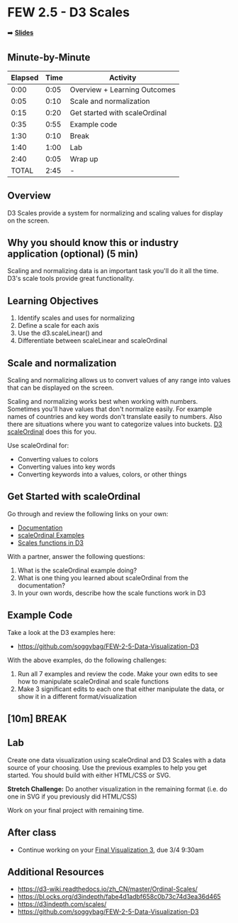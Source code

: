 <!-- .slide: data-background="./Images/header.svg" data-background-repeat="none" data-background-size="40% 40%" data-background-position="center 10%" class="header" -->
# FEW 2.5 - D3 Scales

<!-- Put a link to the slides so that students can find them -->

➡️ [**Slides**](/Syllabus-Template/Slides/Lesson1.html ':ignore')

<!-- > -->

## Minute-by-Minute

| **Elapsed** | **Time**  | **Activity**              |
| ----------- | --------- | ------------------------- |
| 0:00        | 0:05      | Overview + Learning Outcomes                |
| 0:05        | 0:10      | Scale and normalization                  |
| 0:15        | 0:20      | Get started with scaleOrdinal       |
| 0:35        | 0:55      | Example code                     |
| 1:30        | 0:10      | Break      |
| 1:40        | 1:00      | Lab      |
| 2:40        | 0:05      | Wrap up  |
| TOTAL       | 2:45      | -                         |


<!-- > -->

## Overview

D3 Scales provide a system for normalizing and scaling values for display on the screen.

<!-- > -->

## Why you should know this or industry application (optional) (5 min)

Scaling and normalizing data is an important task you'll do it all the time. D3's scale tools provide great functionality.

<!-- > -->

## Learning Objectives

1. Identify scales and uses for normalizing
1. Define a scale for each axis
1. Use the d3.scaleLinear() and
1. Differentiate between scaleLinear and scaleOrdinal

<!-- > -->

## Scale and normalization

Scaling and normalizing allows us to convert values of any range into values that can be displayed on the screen.

Scaling and normalizing works best when working with numbers. Sometimes you'll have values that don't normalize easily. For example names of countries and key words don't translate easily to numbers. Also there are situations where you want to categorize values into buckets. [D3 scaleOrdinal](https://observablehq.com/@d3/d3-scaleordinal) does this for you.

<!-- v -->

Use scaleOrdinal for:

- Converting values to colors
- Converting values into key words
- Converting keywords into a values, colors, or other things

<!-- > -->

## Get Started with scaleOrdinal

Go through and review the following links on your own:

- [Documentation](https://d3-wiki.readthedocs.io/zh_CN/master/Ordinal-Scales/)
- [scaleOrdinal Examples](https://bl.ocks.org/d3indepth/fabe4d1adbf658c0b73c74d3ea36d465)
- [Scales functions in D3](https://d3indepth.com/scales/)

With a partner, answer the following questions:

1. What is the scaleOrdinal example doing?
1. What is one thing you learned about scaleOrdinal from the documentation?
1. In your own words, describe how the scale functions work in D3

<!-- > -->

## Example Code

Take a look at the D3 examples here:

- https://github.com/soggybag/FEW-2-5-Data-Visualization-D3

With the above examples, do the following challenges:

1. Run all 7 examples and review the code. Make your own edits to see how to manipulate scaleOrdinal and scale functions
1. Make 3 significant edits to each one that either manipulate the data, or show it in a different format/visualization

<!-- > -->

<!-- .slide: data-background="#087CB8" -->
## [**10m**] BREAK

<!-- > -->

## Lab

Create one data visualization using scaleOrdinal and D3 Scales with a data source of your choosing. Use the previous examples to help you get started. You should build with either HTML/CSS or SVG.

**Stretch Challenge:** Do another visualization in the remaining format (i.e. do one in SVG if you previously did HTML/CSS)

Work on your final project with remaining time.

<!-- > -->

## After class

- Continue working on your [Final Visualization 3](Assignments/Data-Visualization-3.md), due 3/4 9:30am

<!-- > -->

## Additional Resources

- https://d3-wiki.readthedocs.io/zh_CN/master/Ordinal-Scales/
- https://bl.ocks.org/d3indepth/fabe4d1adbf658c0b73c74d3ea36d465
- https://d3indepth.com/scales/
- https://github.com/soggybag/FEW-2-5-Data-Visualization-D3
